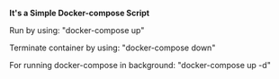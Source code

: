**It's a Simple Docker-compose Script**

Run by using:
"docker-compose up"

Terminate container by using:
"docker-compose down"

For running docker-compose in background:
"docker-compose up -d"
